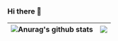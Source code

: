 ### Hi there 👋

| <img align="center" src="https://github-readme-stats.vercel.app/api?username=Gosha0740&show_icons=true&include_all_commits=true&theme=buefy&hide_border=true" alt="Anurag's github stats" /></a> | <a href="https://github.com/anuraghazra/github-readme-stats"><img align="center" src="https://github-readme-stats.vercel.app/api/top-langs/?username=Gosha0740&layout=compact&theme=buefy&hide_border=true" /> |
| ------------- | ------------- |
